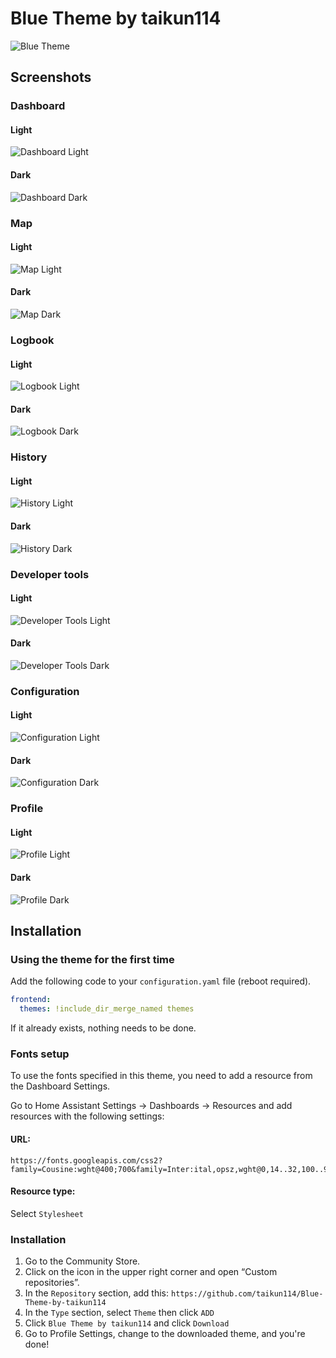 # Blue Theme by taikun114
![Blue Theme](https://raw.githubusercontent.com/taikun114/Blue-Theme-by-taikun114/main/docs/Blue%20Theme.png)

## Screenshots

### Dashboard
#### Light
![Dashboard Light](https://raw.githubusercontent.com/taikun114/Blue-Theme-by-taikun114/main/docs/Dashboard%20Light.png)

#### Dark
![Dashboard Dark](https://raw.githubusercontent.com/taikun114/Blue-Theme-by-taikun114/main/docs/Dashboard%20Dark.png)

### Map

#### Light
![Map Light](https://raw.githubusercontent.com/taikun114/Blue-Theme-by-taikun114/main/docs/Map%20Light.png)

#### Dark
![Map Dark](https://raw.githubusercontent.com/taikun114/Blue-Theme-by-taikun114/main/docs/Map%20Dark.png)

### Logbook

#### Light
![Logbook Light](https://raw.githubusercontent.com/taikun114/Blue-Theme-by-taikun114/main/docs/Logbook%20Light.png)

#### Dark
![Logbook Dark](https://raw.githubusercontent.com/taikun114/Blue-Theme-by-taikun114/main/docs/Logbook%20Dark.png)

### History

#### Light
![History Light](https://raw.githubusercontent.com/taikun114/Blue-Theme-by-taikun114/main/docs/History%20Light.png)

#### Dark
![History Dark](https://raw.githubusercontent.com/taikun114/Blue-Theme-by-taikun114/main/docs/History%20Dark.png)

### Developer tools

#### Light
![Developer Tools Light](https://raw.githubusercontent.com/taikun114/Blue-Theme-by-taikun114/main/docs/Developer%20Tools%20Light.png)

#### Dark
![Developer Tools Dark](https://raw.githubusercontent.com/taikun114/Blue-Theme-by-taikun114/main/docs/Developer%20Tools%20Dark.png)

### Configuration

#### Light
![Configuration Light](https://raw.githubusercontent.com/taikun114/Blue-Theme-by-taikun114/main/docs/Configuration%20Light.png)

#### Dark
![Configuration Dark](https://raw.githubusercontent.com/taikun114/Blue-Theme-by-taikun114/main/docs/Configuration%20Dark.png)

### Profile

#### Light
![Profile Light](https://raw.githubusercontent.com/taikun114/Blue-Theme-by-taikun114/main/docs/Profile%20Light.png)

#### Dark
![Profile Dark](https://raw.githubusercontent.com/taikun114/Blue-Theme-by-taikun114/main/docs/Profile%20Dark.png)

## Installation

### Using the theme for the first time

Add the following code to your `configuration.yaml` file (reboot required).

```yaml
frontend:
  themes: !include_dir_merge_named themes
```
If it already exists, nothing needs to be done.

### Fonts setup
To use the fonts specified in this theme, you need to add a resource from the Dashboard Settings.

Go to Home Assistant Settings -> Dashboards -> Resources and add resources with the following settings:

#### URL:
```
https://fonts.googleapis.com/css2?family=Cousine:wght@400;700&family=Inter:ital,opsz,wght@0,14..32,100..900;1,14..32,100..900&family=Noto+Sans+JP:wght@100..900
```

#### Resource type:
Select `Stylesheet`

### Installation

1. Go to the Community Store.
2. Click on the icon in the upper right corner and open “Custom repositories”.
3. In the `Repository` section, add this: `https://github.com/taikun114/Blue-Theme-by-taikun114`
4. In the `Type` section, select `Theme` then click `ADD`
5. Click `Blue Theme by taikun114` and click `Download`
6. Go to Profile Settings, change to the downloaded theme, and you're done!
